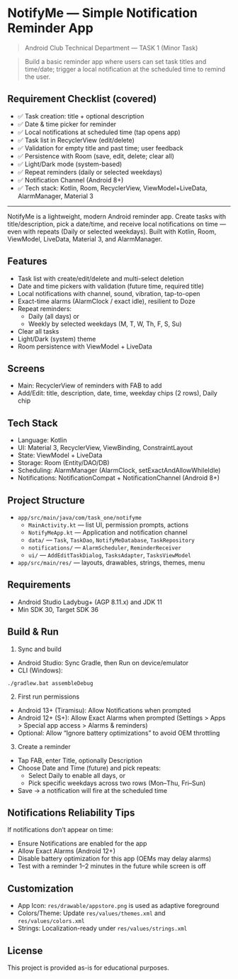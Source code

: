 # NotifyMe — Simple Notification Reminder App

> Android Club Technical Department — TASK 1 (Minor Task)

> Build a basic reminder app where users can set task titles and time/date; trigger a local notification at the scheduled time to remind the user.

## Requirement Checklist (covered)

- ✅ Task creation: title + optional description
- ✅ Date & time picker for reminder
- ✅ Local notifications at scheduled time (tap opens app)
- ✅ Task list in RecyclerView (edit/delete)
- ✅ Validation for empty title and past time; user feedback
- ✅ Persistence with Room (save, edit, delete; clear all)
- ✅ Light/Dark mode (system-based)
- ✅ Repeat reminders (daily or selected weekdays)
- ✅ Notification Channel (Android 8+)
- ✅ Tech stack: Kotlin, Room, RecyclerView, ViewModel+LiveData, AlarmManager, Material 3

---

NotifyMe is a lightweight, modern Android reminder app. Create tasks with title/description, pick a date/time, and receive local notifications on time — even with repeats (Daily or selected weekdays). Built with Kotlin, Room, ViewModel, LiveData, Material 3, and AlarmManager.

## Features

- Task list with create/edit/delete and multi-select deletion
- Date and time pickers with validation (future time, required title)
- Local notifications with channel, sound, vibration, tap-to-open
- Exact-time alarms (AlarmClock / exact idle), resilient to Doze
- Repeat reminders:
  - Daily (all days) or
  - Weekly by selected weekdays (M, T, W, Th, F, S, Su)
- Clear all tasks
- Light/Dark (system) theme
- Room persistence with ViewModel + LiveData

## Screens

- Main: RecyclerView of reminders with FAB to add
- Add/Edit: title, description, date, time, weekday chips (2 rows), Daily chip

## Tech Stack

- Language: Kotlin
- UI: Material 3, RecyclerView, ViewBinding, ConstraintLayout
- State: ViewModel + LiveData
- Storage: Room (Entity/DAO/DB)
- Scheduling: AlarmManager (AlarmClock, setExactAndAllowWhileIdle)
- Notifications: NotificationCompat + NotificationChannel (Android 8+)

## Project Structure

- `app/src/main/java/com/task_one/notifyme`
  - `MainActivity.kt` — list UI, permission prompts, actions
  - `NotifyMeApp.kt` — Application and notification channel
  - `data/` — `Task`, `TaskDao`, `NotifyMeDatabase`, `TaskRepository`
  - `notifications/` — `AlarmScheduler`, `ReminderReceiver`
  - `ui/` — `AddEditTaskDialog`, `TasksAdapter`, `TasksViewModel`
- `app/src/main/res/` — layouts, drawables, strings, themes, menu

## Requirements

- Android Studio Ladybug+ (AGP 8.11.x) and JDK 11
- Min SDK 30, Target SDK 36

## Build & Run

1) Sync and build
- Android Studio: Sync Gradle, then Run on device/emulator
- CLI (Windows):
```
./gradlew.bat assembleDebug
```

2) First run permissions
- Android 13+ (Tiramisu): Allow Notifications when prompted
- Android 12+ (S+): Allow Exact Alarms when prompted (Settings > Apps > Special app access > Alarms & reminders)
- Optional: Allow “Ignore battery optimizations” to avoid OEM throttling

3) Create a reminder
- Tap FAB, enter Title, optionally Description
- Choose Date and Time (future) and pick repeats:
  - Select Daily to enable all days, or
  - Pick specific weekdays across two rows (Mon–Thu, Fri–Sun)
- Save → a notification will fire at the scheduled time

## Notifications Reliability Tips

If notifications don’t appear on time:
- Ensure Notifications are enabled for the app
- Allow Exact Alarms (Android 12+)
- Disable battery optimization for this app (OEMs may delay alarms)
- Test with a reminder 1–2 minutes in the future while screen is off

## Customization

- App Icon: `res/drawable/appstore.png` is used as adaptive foreground
- Colors/Theme: Update `res/values/themes.xml` and `res/values/colors.xml`
- Strings: Localization-ready under `res/values/strings.xml`

## License

This project is provided as-is for educational purposes.
